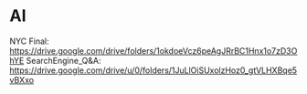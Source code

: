 # AI

  NYC Final: https://drive.google.com/drive/folders/1okdoeVcz6peAgJRrBC1Hnx1o7zD3OhYE
SearchEngine_Q&A: https://drive.google.com/drive/u/0/folders/1JuLlOiSUxolzHoz0_gtVLHXBqe5vBXxo

